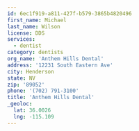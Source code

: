 ```yaml
---
id: 6ec1f919-a811-427f-b579-3865b4820496
first_name: Michael
last_name: Wilson
license: DDS
services:
  - dentist
category: dentists
org_name: 'Anthem Hills Dental'
address: '12231 South Eastern Ave'
city: Henderson
state: NV
zip: '89052'
phone: '(702) 791-3100'
title: 'Anthem Hills Dental'
_geoloc:
  lat: 36.0026
  lng: -115.109
---
```

